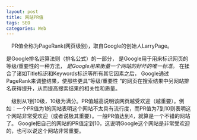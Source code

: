 ```yaml
---
layout: post
title: 网站PR值
tags: SEO
categories: Web
---
```




　PR值全称为PageRank(网页级别)，取自Google的创始人LarryPage。

是Google排名运算法则（排名公式）的一部分，
是Google用于用来标识网页的等级/重要性的一种方法，
*是Google用来衡量一个网站的好坏的唯一标准。*
在揉合了诸如Title标识和Keywords标识等所有其它因素之后，
Google通过PageRank来调整结果，使那些更具“等级/重要性 ”的网页在搜索结果中另网站排名获得提升，从而提高搜索结果的相关性和质量。

　级别从1到10级，10级为满分。PR值越高说明该网页越受欢迎（越重要）。例如：一个PR值为1的网站表明这个网站不太具有流行度，而PR值为7到10则表明这个网站非常受欢迎（或者说极其重要）。一般PR值达到4，就算是一个不错的网站了。 Google把自己的网站的PR值定到10，这说明Google这个网站是非常受欢迎的，也可以说这个网站非常重要。